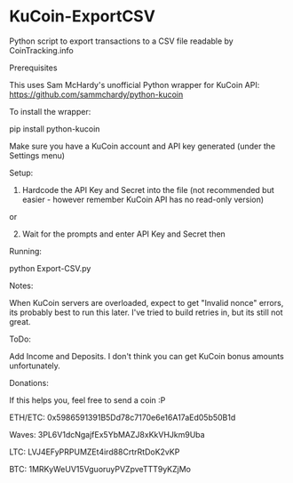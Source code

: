# KuCoin-ExportCSV
Python script to export transactions to a CSV file readable by CoinTracking.info

Prerequisites

This uses Sam McHardy's unofficial Python wrapper for KuCoin API: https://github.com/sammchardy/python-kucoin

To install the wrapper:

pip install python-kucoin

Make sure you have a KuCoin account and API key generated (under the Settings menu)

Setup:

1. Hardcode the API Key and Secret into the file (not recommended but easier - however remember KuCoin API has no read-only version)

or 

2. Wait for the prompts and enter API Key and Secret then

Running:

python Export-CSV.py

Notes:

When KuCoin servers are overloaded, expect to get "Invalid nonce" errors, its probably best to run this later.  I've tried to build retries in, but its still not great.


ToDo:

Add Income and Deposits.  I don't think you can get KuCoin bonus amounts unfortunately.

Donations:

If this helps you, feel free to send a coin :P

ETH/ETC: 0x5986591391B5Dd78c7170e6e16A17aEd05b50B1d

Waves: 3PL6V1dcNgajfEx5YbMAZJ8xKkVHJkm9Uba

LTC: LVJ4EFyPRPUMZEt4ird88CrtrRtDoK2vKP

BTC: 1MRKyWeUV15VguoruyPVZpveTTT9yKZjMo